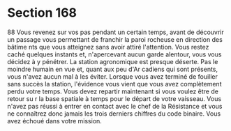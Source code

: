 # Section 168

88
Vous revenez sur vos pas pendant un certain temps, avant de
découvrir un passage vous permettant de franchir la paroi
rocheuse en direction des bâtime nts que vous atteignez sans
avoir attiré l'attention. Vous restez caché quelques instants et,
n'apercevant aucun garde alentour, vous vous décidez à y
pénétrer. La station agronomique est presque déserte. Pas le
moindre humain en vue et, quant aux peu d'Ar cadiens qui sont
présents, vous n'avez aucun mal à les éviter. Lorsque vous avez
terminé de fouiller sans succès la station, l'évidence vous vient
que vous avez complètement perdu votre temps. Vous devez
repartir  maintenant  si vous voulez être de retour su r la base
spatiale à temps pour le départ de votre vaisseau. Vous n'avez
pas réussi à entrer en contact avec le chef de la Résistance et vous
ne connaîtrez donc jamais les trois derniers chiffres du code
binaire. Vous avez échoué dans votre mission.